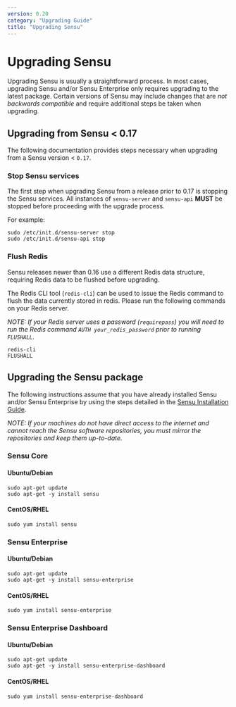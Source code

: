 ```yaml
---
version: 0.20
category: "Upgrading Guide"
title: "Upgrading Sensu"
---
```


# Upgrading Sensu

Upgrading Sensu is usually a straightforward process. In most cases, upgrading Sensu and/or Sensu Enterprise only requires upgrading to the latest package. Certain versions of Sensu may include changes that are *not backwards compatible* and require additional steps be taken when upgrading.

## Upgrading from Sensu < 0.17

The following documentation provides steps necessary when upgrading from a Sensu version < `0.17`.

### Stop Sensu services

The first step when upgrading Sensu from a release prior to 0.17 is stopping the Sensu services. All instances of `sensu-server` and `sensu-api` **MUST** be stopped before proceeding with the upgrade process.

For example:

~~~ shell
sudo /etc/init.d/sensu-server stop
sudo /etc/init.d/sensu-api stop
~~~

### Flush Redis

Sensu releases newer than 0.16 use a different Redis data structure, requiring Redis data to be flushed before upgrading.

The Redis CLI tool (`redis-cli`) can be used to issue the Redis command to flush the data currently stored in redis. Please run the following commands on your Redis server.

_NOTE: If your Redis server uses a password (`requirepass`) you will need to run the Redis command `AUTH your_redis_password` prior to running `FLUSHALL`._

~~~ shell
redis-cli
FLUSHALL
~~~

## Upgrading the Sensu package

The following instructions assume that you have already installed Sensu and/or Sensu Enterprise by using the steps detailed in the [Sensu Installation Guide](installation-overview).

_NOTE: If your machines do not have direct access to the internet and cannot reach the Sensu software repositories, you must mirror the repositories and keep them up-to-date._

### Sensu Core

#### Ubuntu/Debian

~~~ shell
sudo apt-get update
sudo apt-get -y install sensu
~~~

#### CentOS/RHEL

~~~ shell
sudo yum install sensu
~~~

### Sensu Enterprise

#### Ubuntu/Debian

~~~ shell
sudo apt-get update
sudo apt-get -y install sensu-enterprise
~~~

#### CentOS/RHEL

~~~ shell
sudo yum install sensu-enterprise
~~~

### Sensu Enterprise Dashboard

#### Ubuntu/Debian

~~~ shell
sudo apt-get update
sudo apt-get -y install sensu-enterprise-dashboard
~~~

#### CentOS/RHEL

~~~ shell
sudo yum install sensu-enterprise-dashboard
~~~
